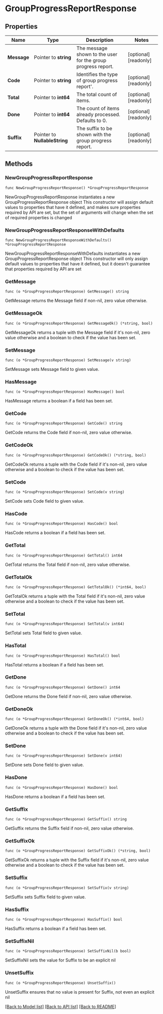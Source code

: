 # GroupProgressReportResponse

## Properties

Name | Type | Description | Notes
------------ | ------------- | ------------- | -------------
**Message** | Pointer to **string** | The message shown to the user for the group progress report. | [optional] [readonly] 
**Code** | Pointer to **string** | Identifies the type of group progress report&#39;. | [optional] [readonly] 
**Total** | Pointer to **int64** | The total count of items. | [optional] [readonly] 
**Done** | Pointer to **int64** | The count of items already processed. Defaults to 0. | [optional] [readonly] 
**Suffix** | Pointer to **NullableString** | The suffix to be shown with the group progress report. | [optional] [readonly] 

## Methods

### NewGroupProgressReportResponse

`func NewGroupProgressReportResponse() *GroupProgressReportResponse`

NewGroupProgressReportResponse instantiates a new GroupProgressReportResponse object
This constructor will assign default values to properties that have it defined,
and makes sure properties required by API are set, but the set of arguments
will change when the set of required properties is changed

### NewGroupProgressReportResponseWithDefaults

`func NewGroupProgressReportResponseWithDefaults() *GroupProgressReportResponse`

NewGroupProgressReportResponseWithDefaults instantiates a new GroupProgressReportResponse object
This constructor will only assign default values to properties that have it defined,
but it doesn't guarantee that properties required by API are set

### GetMessage

`func (o *GroupProgressReportResponse) GetMessage() string`

GetMessage returns the Message field if non-nil, zero value otherwise.

### GetMessageOk

`func (o *GroupProgressReportResponse) GetMessageOk() (*string, bool)`

GetMessageOk returns a tuple with the Message field if it's non-nil, zero value otherwise
and a boolean to check if the value has been set.

### SetMessage

`func (o *GroupProgressReportResponse) SetMessage(v string)`

SetMessage sets Message field to given value.

### HasMessage

`func (o *GroupProgressReportResponse) HasMessage() bool`

HasMessage returns a boolean if a field has been set.

### GetCode

`func (o *GroupProgressReportResponse) GetCode() string`

GetCode returns the Code field if non-nil, zero value otherwise.

### GetCodeOk

`func (o *GroupProgressReportResponse) GetCodeOk() (*string, bool)`

GetCodeOk returns a tuple with the Code field if it's non-nil, zero value otherwise
and a boolean to check if the value has been set.

### SetCode

`func (o *GroupProgressReportResponse) SetCode(v string)`

SetCode sets Code field to given value.

### HasCode

`func (o *GroupProgressReportResponse) HasCode() bool`

HasCode returns a boolean if a field has been set.

### GetTotal

`func (o *GroupProgressReportResponse) GetTotal() int64`

GetTotal returns the Total field if non-nil, zero value otherwise.

### GetTotalOk

`func (o *GroupProgressReportResponse) GetTotalOk() (*int64, bool)`

GetTotalOk returns a tuple with the Total field if it's non-nil, zero value otherwise
and a boolean to check if the value has been set.

### SetTotal

`func (o *GroupProgressReportResponse) SetTotal(v int64)`

SetTotal sets Total field to given value.

### HasTotal

`func (o *GroupProgressReportResponse) HasTotal() bool`

HasTotal returns a boolean if a field has been set.

### GetDone

`func (o *GroupProgressReportResponse) GetDone() int64`

GetDone returns the Done field if non-nil, zero value otherwise.

### GetDoneOk

`func (o *GroupProgressReportResponse) GetDoneOk() (*int64, bool)`

GetDoneOk returns a tuple with the Done field if it's non-nil, zero value otherwise
and a boolean to check if the value has been set.

### SetDone

`func (o *GroupProgressReportResponse) SetDone(v int64)`

SetDone sets Done field to given value.

### HasDone

`func (o *GroupProgressReportResponse) HasDone() bool`

HasDone returns a boolean if a field has been set.

### GetSuffix

`func (o *GroupProgressReportResponse) GetSuffix() string`

GetSuffix returns the Suffix field if non-nil, zero value otherwise.

### GetSuffixOk

`func (o *GroupProgressReportResponse) GetSuffixOk() (*string, bool)`

GetSuffixOk returns a tuple with the Suffix field if it's non-nil, zero value otherwise
and a boolean to check if the value has been set.

### SetSuffix

`func (o *GroupProgressReportResponse) SetSuffix(v string)`

SetSuffix sets Suffix field to given value.

### HasSuffix

`func (o *GroupProgressReportResponse) HasSuffix() bool`

HasSuffix returns a boolean if a field has been set.

### SetSuffixNil

`func (o *GroupProgressReportResponse) SetSuffixNil(b bool)`

 SetSuffixNil sets the value for Suffix to be an explicit nil

### UnsetSuffix
`func (o *GroupProgressReportResponse) UnsetSuffix()`

UnsetSuffix ensures that no value is present for Suffix, not even an explicit nil

[[Back to Model list]](../README.md#documentation-for-models) [[Back to API list]](../README.md#documentation-for-api-endpoints) [[Back to README]](../README.md)


